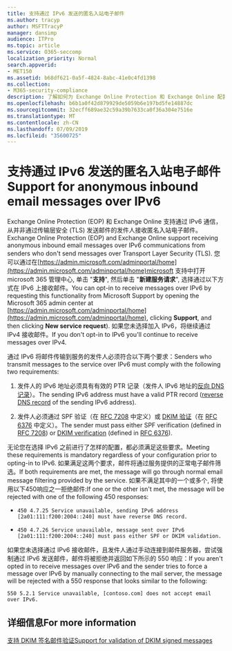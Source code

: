 ```yaml
---
title: 支持通过 IPv6 发送的匿名入站电子邮件
ms.author: tracyp
author: MSFTTracyP
manager: dansimp
audience: ITPro
ms.topic: article
ms.service: O365-seccomp
localization_priority: Normal
search.appverid:
- MET150
ms.assetid: b68df621-0a5f-4824-8abc-41e0c4fd1398
ms.collection:
- M365-security-compliance
description: 了解如何为 Exchange Online Protection 和 Exchange Online 配置来自 IPv6 源的匿名邮件支持。
ms.openlocfilehash: b6b1a0f42d879929de5059b6e197bd5fe14887dc
ms.sourcegitcommit: 32ecff689ae32c59a39b7633ca0f36a304e7516e
ms.translationtype: MT
ms.contentlocale: zh-CN
ms.lasthandoff: 07/09/2019
ms.locfileid: "35600725"
---
```

# <a name="support-for-anonymous-inbound-email-messages-over-ipv6"></a><span data-ttu-id="e3ecc-103">支持通过 IPv6 发送的匿名入站电子邮件</span><span class="sxs-lookup"><span data-stu-id="e3ecc-103">Support for anonymous inbound email messages over IPv6</span></span>

<span data-ttu-id="e3ecc-104">Exchange Online Protection (EOP) 和 Exchange Online 支持通过 IPv6 通信，从并非通过传输层安全 (TLS) 发送邮件的发件人接收匿名入站电子邮件。</span><span class="sxs-lookup"><span data-stu-id="e3ecc-104">Exchange Online Protection (EOP) and Exchange Online support receiving anonymous inbound email messages over IPv6 communications from senders who don't send messages over Transport Layer Security (TLS).</span></span> <span data-ttu-id="e3ecc-105">您可以通过在[https://admin.microsoft.com/adminportal/home](https://admin.microsoft.com/adminportal/home)microsoft 支持中打开 microsoft 365 管理中心, 单击 "**支持**", 然后单击 "**新建服务请求**", 选择通过以下方式在 IPv6 上接收邮件。</span><span class="sxs-lookup"><span data-stu-id="e3ecc-105">You can opt-in to receive messages over IPv6 by requesting this functionality from Microsoft Support by opening the Microsoft 365 admin center at [https://admin.microsoft.com/adminportal/home](https://admin.microsoft.com/adminportal/home), clicking **Support**, and then clicking **New service request**).</span></span> <span data-ttu-id="e3ecc-106">如果您未选择加入 IPv6，将继续通过 IPv4 接收邮件。</span><span class="sxs-lookup"><span data-stu-id="e3ecc-106">If you don't opt-in to IPv6 you'll continue to receive messages over IPv4.</span></span>
  
<span data-ttu-id="e3ecc-107">通过 IPv6 将邮件传输到服务的发件人必须符合以下两个要求：</span><span class="sxs-lookup"><span data-stu-id="e3ecc-107">Senders who transmit messages to the service over IPv6 must comply with the following two requirements:</span></span>
  
1. <span data-ttu-id="e3ecc-108">发件人的 IPv6 地址必须具有有效的 PTR 记录（发件人 IPv6 地址的[反向 DNS 记录](https://en.wikipedia.org/wiki/Reverse_DNS_lookup)）。</span><span class="sxs-lookup"><span data-stu-id="e3ecc-108">The sending IPv6 address must have a valid PTR record ([reverse DNS record](https://en.wikipedia.org/wiki/Reverse_DNS_lookup) of the sending IPv6 address).</span></span> 
    
2. <span data-ttu-id="e3ecc-109">发件人必须通过 SPF 验证（在 [RFC 7208](https://tools.ietf.org/html/rfc7208) 中定义）或 [DKIM 验证](http://dkim.org/)（在 [RFC 6376](https://www.rfc-editor.org/rfc/rfc6376.txt) 中定义）。</span><span class="sxs-lookup"><span data-stu-id="e3ecc-109">The sender must pass either SPF verification (defined in [RFC 7208](https://tools.ietf.org/html/rfc7208)) or [DKIM verification](http://dkim.org/) (defined in [RFC 6376](https://www.rfc-editor.org/rfc/rfc6376.txt)).</span></span>
    
<span data-ttu-id="e3ecc-110">无论您在选择 IPv6 之前进行了怎样的配置，都必须满足这些要求。</span><span class="sxs-lookup"><span data-stu-id="e3ecc-110">Meeting these requirements is mandatory regardless of your configuration prior to opting-in to IPv6.</span></span> <span data-ttu-id="e3ecc-111">如果满足这两个要求，邮件将通过服务提供的正常电子邮件筛选。</span><span class="sxs-lookup"><span data-stu-id="e3ecc-111">If both requirements are met, the message will go through normal email message filtering provided by the service.</span></span> <span data-ttu-id="e3ecc-112">如果不满足其中的一个或多个, 将使用以下450响应之一拒绝邮件:</span><span class="sxs-lookup"><span data-stu-id="e3ecc-112">If one or the other isn't met, the message will be rejected with one of the following 450 responses:</span></span>
  
-  `450 4.7.25 Service unavailable, sending IPv6 address [2a01:111:f200:2004::240] must have reverse DNS record.`
    
-  `450 4.7.26 Service unavailable, message sent over IPv6 [2a01:111:f200:2004::240] must pass either SPF or DKIM validation.`
    
<span data-ttu-id="e3ecc-113">如果您未选择通过 IPv6 接收邮件，且发件人通过手动连接到邮件服务器，尝试强制通过 IPv6 发送邮件，邮件将被拒绝并返回如下所示的 550 响应：</span><span class="sxs-lookup"><span data-stu-id="e3ecc-113">If you aren't opted in to receive messages over IPv6 and the sender tries to force a message over IPv6 by manually connecting to the mail server, the message will be rejected with a 550 response that looks similar to the following:</span></span>
  
 `550 5.2.1 Service unavailable, [contoso.com] does not accept email over IPv6.`
  
## <a name="for-more-information"></a><span data-ttu-id="e3ecc-114">详细信息</span><span class="sxs-lookup"><span data-stu-id="e3ecc-114">For more information</span></span>

[<span data-ttu-id="e3ecc-115">支持 DKIM 签名邮件验证</span><span class="sxs-lookup"><span data-stu-id="e3ecc-115">Support for validation of DKIM signed messages</span></span>](support-for-validation-of-dkim-signed-messages.md)
  

